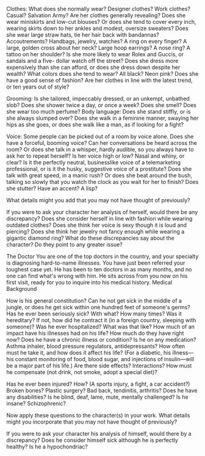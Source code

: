 Clothes: What does she normally wear? Designer clothes? Work clothes? Casual? Salvation Army? Are her clothes generally revealing? Does she wear miniskirts and low-cut blouses? Or does she tend to cover every inch, wearing skirts down to her ankles and modest, oversize sweaters? Does she wear large straw hats, tie her hair back with bandannas? Accoutrements? Handbags, jewelry, watches? A ring on every finger? A large, golden cross about her neck? Large hoop earrings? A nose ring? A tattoo on her shoulder? Is she more likely to wear Rolex and Guccis, or sandals and a five- dollar watch off the street? Does she dress more expensively than she can afford, or does she dress down despite her wealth? What colors does she tend to wear? All black? Neon pink? Does she have a good sense of fashion? Are her clothes in line with the latest trend, or ten years out of style?

Grooming: Is she tailored, impeccably dressed, or an unkempt, unbathed slob? Does she shower twice a day, or once a week? Does she smell? Does she wear too much perfume?
Body language: Does she stand stiffly, or is she always slumped over? Does she walk in a feminine manner, swaying her hips as she goes, or does she walk like a man, as if looking for a fight?

Voice: Some people can be picked out of a room by voice alone. Does she have a forceful, booming voice? Can her conversations be heard across the room? Or does she talk in a whisper, hardly audible, so you always have to ask her to repeat herself? Is her voice high or low? Nasal and whiny, or clear? Is it the perfectly neutral, businesslike voice of a telemarketing professional, or is it the husky, suggestive voice of a prostitute? Does she talk with great speed, in a manic rush? Or does she beat around the bush, talking so slowly that you watch the clock as you wait for her to finish? Does she stutter? Have an accent? A lisp?

What details might you add that you may not have thought of previously?

If you were to ask your character her analysis of herself, would there be any discrepancy? Does she consider herself in line with fashion while wearing outdated clothes? Does she think her voice is sexy though it is loud and piercing? Does she
think her jewelry not fancy enough while wearing a gigantic diamond ring? What do these discrepancies say about the character? Do they point to any greater issue?

The Doctor
You are one of the top doctors in the country, and your specialty is diagnosing hard-to-name illnesses. You have just been referred your toughest case yet. He has been to ten doctors in as many months, and no one can find what's wrong with
him. He sits across from you now on his first visit, ready for you to inquire into his medical history. Medical Background

How is his general constitution? Can he not get sick in the middle of a jungle, or does he get sick within one hundred feet of someone's germs? Has he ever been seriously sick? With what? How many times? Was it hereditary? If not, how did he contract it (in a foreign country, sleeping with someone)? Was he ever hospitalized? What was that like? How much of an impact have his illnesses had on his life? How much do they have right now?
Does he have a chronic illness or condition? Is he on any medication? Asthma inhaler, blood pressure regulators, antidepressants? How often must he take it, and how does it affect his life? (For a diabetic, his illness—his constant monitoring of
food, blood sugar, and injections of insulin—will be a major part of his life.) Are there side effects? Interactions? How must he compensate (not drink, not smoke, adopt a special diet)?

Has he ever been injured? How? (A sports injury, a fight, a car accident?) Broken bones? Plastic surgery? Bad back, tendinitis, arthritis? Does he have any disabilities? Is he blind, deaf, lame,
mute, mentally challenged? Is he insane? Schizophrenic?

Now apply these questions to the character(s) in your work. What details might you incorporate that you may not have thought of previously?

If you were to ask your character his analysis of himself, would there by a discrepancy? Does he consider himself sick although he is perfectly healthy? Is he a hypochondriac?